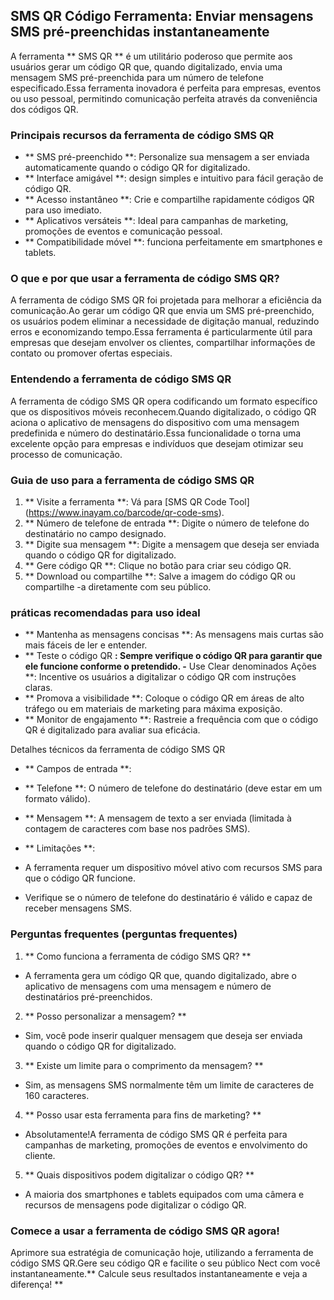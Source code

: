 ## SMS QR Código Ferramenta: Enviar mensagens SMS pré-preenchidas instantaneamente

A ferramenta ** SMS QR ** é um utilitário poderoso que permite aos usuários gerar um código QR que, quando digitalizado, envia uma mensagem SMS pré-preenchida para um número de telefone especificado.Essa ferramenta inovadora é perfeita para empresas, eventos ou uso pessoal, permitindo comunicação perfeita através da conveniência dos códigos QR.

### Principais recursos da ferramenta de código SMS QR

- ** SMS pré-preenchido **: Personalize sua mensagem a ser enviada automaticamente quando o código QR for digitalizado.
- ** Interface amigável **: design simples e intuitivo para fácil geração de código QR.
- ** Acesso instantâneo **: Crie e compartilhe rapidamente códigos QR para uso imediato.
- ** Aplicativos versáteis **: Ideal para campanhas de marketing, promoções de eventos e comunicação pessoal.
- ** Compatibilidade móvel **: funciona perfeitamente em smartphones e tablets.

### O que e por que usar a ferramenta de código SMS QR?

A ferramenta de código SMS QR foi projetada para melhorar a eficiência da comunicação.Ao gerar um código QR que envia um SMS pré-preenchido, os usuários podem eliminar a necessidade de digitação manual, reduzindo erros e economizando tempo.Essa ferramenta é particularmente útil para empresas que desejam envolver os clientes, compartilhar informações de contato ou promover ofertas especiais.

### Entendendo a ferramenta de código SMS QR

A ferramenta de código SMS QR opera codificando um formato específico que os dispositivos móveis reconhecem.Quando digitalizado, o código QR aciona o aplicativo de mensagens do dispositivo com uma mensagem predefinida e número do destinatário.Essa funcionalidade o torna uma excelente opção para empresas e indivíduos que desejam otimizar seu processo de comunicação.

### Guia de uso para a ferramenta de código SMS QR

1. ** Visite a ferramenta **: Vá para [SMS QR Code Tool] (https://www.inayam.co/barcode/qr-code-sms).
2. ** Número de telefone de entrada **: Digite o número de telefone do destinatário no campo designado.
3. ** Digite sua mensagem **: Digite a mensagem que deseja ser enviada quando o código QR for digitalizado.
4. ** Gere código QR **: Clique no botão para criar seu código QR.
5. ** Download ou compartilhe **: Salve a imagem do código QR ou compartilhe -a diretamente com seu público.

### práticas recomendadas para uso ideal

- ** Mantenha as mensagens concisas **: As mensagens mais curtas são mais fáceis de ler e entender.
- ** Teste o código QR **: Sempre verifique o código QR para garantir que ele funcione conforme o pretendido.
-** Use Clear denominados Ações **: Incentive os usuários a digitalizar o código QR com instruções claras.
- ** Promova a visibilidade **: Coloque o código QR em áreas de alto tráfego ou em materiais de marketing para máxima exposição.
- ** Monitor de engajamento **: Rastreie a frequência com que o código QR é digitalizado para avaliar sua eficácia.

Detalhes técnicos da ferramenta de código SMS QR

- ** Campos de entrada **:
- ** Telefone **: O número de telefone do destinatário (deve estar em um formato válido).
- ** Mensagem **: A mensagem de texto a ser enviada (limitada à contagem de caracteres com base nos padrões SMS).

- ** Limitações **:
- A ferramenta requer um dispositivo móvel ativo com recursos SMS para que o código QR funcione.
- Verifique se o número de telefone do destinatário é válido e capaz de receber mensagens SMS.

### Perguntas frequentes (perguntas frequentes)

1. ** Como funciona a ferramenta de código SMS QR? **
- A ferramenta gera um código QR que, quando digitalizado, abre o aplicativo de mensagens com uma mensagem e número de destinatários pré-preenchidos.

2. ** Posso personalizar a mensagem? **
- Sim, você pode inserir qualquer mensagem que deseja ser enviada quando o código QR for digitalizado.

3. ** Existe um limite para o comprimento da mensagem? **
- Sim, as mensagens SMS normalmente têm um limite de caracteres de 160 caracteres.

4. ** Posso usar esta ferramenta para fins de marketing? **
- Absolutamente!A ferramenta de código SMS QR é perfeita para campanhas de marketing, promoções de eventos e envolvimento do cliente.

5. ** Quais dispositivos podem digitalizar o código QR? **
- A maioria dos smartphones e tablets equipados com uma câmera e recursos de mensagens pode digitalizar o código QR.

### Comece a usar a ferramenta de código SMS QR agora!

Aprimore sua estratégia de comunicação hoje, utilizando a ferramenta de código SMS QR.Gere seu código QR e facilite o seu público Nect com você instantaneamente.** Calcule seus resultados instantaneamente e veja a diferença! **